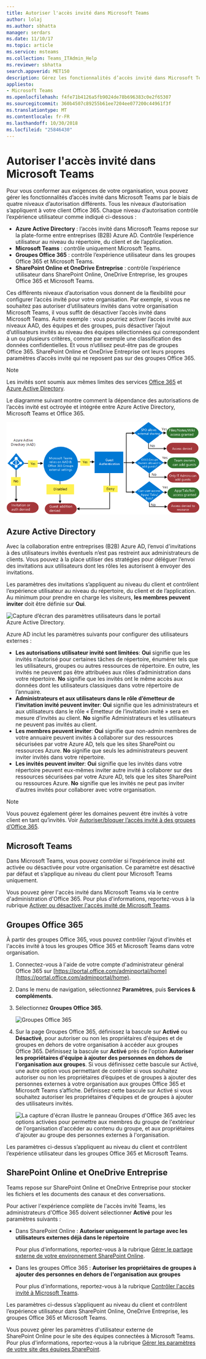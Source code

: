 ```yaml
---
title: Autoriser l'accès invité dans Microsoft Teams
author: lolaj
ms.author: sbhatta
manager: serdars
ms.date: 11/10/17
ms.topic: article
ms.service: msteams
ms.collection: Teams_ITAdmin_Help
ms.reviewer: sbhatta
search.appverid: MET150
description: Gérez les fonctionnalités d’accès invité dans Microsoft Teams par le biais de quatre niveaux d’autorisation différents.
appliesto:
- Microsoft Teams
ms.openlocfilehash: f4fe71b4126a5fb9024de78b696383c0e2f65307
ms.sourcegitcommit: 360b4507c89255b61ee7204ee077200c44961f3f
ms.translationtype: MT
ms.contentlocale: fr-FR
ms.lasthandoff: 10/30/2018
ms.locfileid: "25846430"
---
```

<a name="authorize-guest-access-in-microsoft-teams"></a>Autoriser l'accès invité dans Microsoft Teams
===========================================

Pour vous conformer aux exigences de votre organisation, vous pouvez gérer les fonctionnalités d’accès invité dans Microsoft Teams par le biais de quatre niveaux d’autorisation différents. Tous les niveaux d’autorisation s’appliquent à votre client Office 365. Chaque niveau d’autorisation contrôle l’expérience utilisateur comme indiqué ci-dessous :
- **Azure Active Directory** : l’accès invité dans Microsoft Teams repose sur la plate-forme entre entreprises (B2B) Azure AD. Contrôle l’expérience utilisateur au niveau du répertoire, du client et de l’application. 
- **Microsoft Teams** : contrôle uniquement Microsoft Teams. 
- **Groupes Office 365** : contrôle l’expérience utilisateur dans les groupes Office 365 et Microsoft Teams.
- **SharePoint Online et OneDrive Entreprise** : contrôle l’expérience utilisateur dans SharePoint Online, OneDrive Entreprise, les groupes Office 365 et Microsoft Teams.

Ces différents niveaux d’autorisation vous donnent de la flexibilité pour configurer l’accès invité pour votre organisation. Par exemple, si vous ne souhaitez pas autoriser d’utilisateurs invités dans votre organisation Microsoft Teams, il vous suffit de désactiver l’accès invité dans Microsoft Teams. Autre exemple : vous pourriez activer l’accès invité aux niveaux AAD, des équipes et des groupes, puis désactiver l’ajout d’utilisateurs invités au niveau des équipes sélectionnées qui correspondent à un ou plusieurs critères, comme par exemple une classification des données confidentielles. Et vous n’utilisez peut-être pas de groupes Office 365. SharePoint Online et OneDrive Entreprise ont leurs propres paramètres d’accès invité qui ne reposent pas sur des groupes Office 365. 

> [!NOTE]
> Les invités sont soumis aux mêmes limites des services [Office 365](https://go.microsoft.com/fwlink/p/?linkid=282347) et [Azure Active Directory](https://go.microsoft.com/fwlink/p/?linkid=853019). 

  Le diagramme suivant montre comment la dépendance des autorisations de l’accès invité est octroyée et intégrée entre Azure Active Directory, Microsoft Teams et Office 365.


![Diagramme des dépendances des autorisations de l’accès invité.](media/teams_dependencies_image1.png)


## <a name="azure-active-directory"></a>Azure Active Directory

Avec la collaboration entre entreprises (B2B) Azure AD, l’envoi d'invitations à des utilisateurs invités éventuels n’est pas restreint aux administrateurs de clients. Vous pouvez à la place utiliser des stratégies pour déléguer l’envoi des invitations aux utilisateurs dont les rôles les autorisent à envoyer des invitations.

Les paramètres des invitations s’appliquent au niveau du client et contrôlent l’expérience utilisateur au niveau du répertoire, du client et de l’application. Au minimum pour prendre en charge les visiteurs, **les membres peuvent inviter** doit être définie sur **Oui**.


![Capture d’écran des paramètres utilisateurs dans le portail Azure Active Directory.](media/teams_dependencies_image2.png)

Azure AD inclut les paramètres suivants pour configurer des utilisateurs externes :
- **Les autorisations utilisateur invité sont limitées**: **Oui** signifie que les invités n’autorisé pour certaines tâches de répertoire, énumérer tels que les utilisateurs, groupes ou autres ressources de répertoire. En outre, les invités ne peuvent pas être attribuées aux rôles d’administration dans votre répertoire. **No** signifie que les invités ont le même accès aux données dont les utilisateurs classiques dans votre répertoire de l’annuaire.
- **Administrateurs et aux utilisateurs dans le rôle d’émetteur de l’invitation invité peuvent inviter**: **Oui** signifie que les administrateurs et aux utilisateurs dans le rôle « Émetteur de l’invitation invité » sera en mesure d’invités au client. **No** signifie Administrateurs et les utilisateurs ne peuvent pas invités au client.
- **Les membres peuvent inviter**: **Oui** signifie que non-admin membres de votre annuaire peuvent invités à collaborer sur des ressources sécurisées par votre Azure AD, tels que les sites SharePoint ou ressources Azure. **No** signifie que seuls les administrateurs peuvent inviter invités dans votre répertoire.
- **Les invités peuvent inviter**: **Oui** signifie que les invités dans votre répertoire peuvent eux-mêmes inviter autre invité à collaborer sur des ressources sécurisées par votre Azure AD, tels que les sites SharePoint ou ressources Azure. **No** signifie que les invités ne peut pas inviter d’autres invités pour collaborer avec votre organisation.
 


> [!NOTE]
> Vous pouvez également gérer les domaines peuvent être invités à votre client en tant qu’invités. Voir [Autoriser/bloquer l’accès invité à des groupes d’Office 365](https://docs.microsoft.com/exchange/recipients-in-exchange-online/manage-group-access-to-office-365-groups). 

## <a name="microsoft-teams"></a>Microsoft Teams
Dans Microsoft Teams, vous pouvez contrôler si l’expérience invité est activée ou désactivée pour votre organisation. Ce paramètre est désactivé par défaut et s’applique au niveau du client pour Microsoft Teams uniquement.



Vous pouvez gérer l'accès invité dans Microsoft Teams via le centre d'administration d'Office 365. Pour plus d'informations, reportez-vous à la rubrique [Activer ou désactiver l'accès invité de Microsoft Teams](set-up-guests.md). 


## <a name="office-365-groups"></a>Groupes Office 365

À partir des groupes Office 365, vous pouvez contrôler l’ajout d’invités et l'accès invité à tous les groupes Office 365 et Microsoft Teams dans votre organisation.

1. Connectez-vous à l'aide de votre compte d'administrateur général Office 365 sur [https://portal.office.com/adminportal/home](https://portal.office.com/adminportal/home).
    
  
2. Dans le menu de navigation, sélectionnez **Paramètres**, puis **Services &amp; compléments**.
    
  
3. Sélectionnez **Groupes Office 365**.
    
     ![Groupes Office 365](media/e25a7920-254c-4da3-bc5f-a8c7f6b61423.png)
  

  

  
4. Sur la page Groupes Office 365, définissez la bascule sur **Activé** ou **Désactivé**, pour autoriser ou non les propriétaires d'équipes et de groupes en dehors de votre organisation à accéder aux groupes Office 365. Définissez la bascule sur **Activé** près de l'option **Autoriser les propriétaires d'équipe à ajouter des personnes en dehors de l'organisation aux groupes**. Si vous définissez cette bascule sur Activé, une autre option vous permettant de contrôler si vous souhaitez autoriser ou non les propriétaires d’équipes et de groupes à ajouter des personnes externes à votre organisation aux groupes Office 365 et Microsoft Teams s’affiche. Définissez cette bascule sur Activé si vous souhaitez autoriser les propriétaires d'équipes et de groupes à ajouter des utilisateurs invités. 
 
   ![La capture d'écran illustre le panneau Groupes d'Office 365 avec les options activées pour permettre aux membres du groupe de l'extérieur de l'organisation d'accéder au contenu du groupe, et aux propriétaires d'ajouter au groupe des personnes externes à l'organisation.](media/eee77abd-4425-4585-91a8-5541c17ee7b2.png)




Les paramètres ci-dessus s’appliquent au niveau du client et contrôlent l’expérience utilisateur dans les groupes Office 365 et Microsoft Teams.


## <a name="sharepoint-online-and-onedrive-for-business"></a>SharePoint Online et OneDrive Entreprise

Teams repose sur SharePoint Online et OneDrive Entreprise pour stocker les fichiers et les documents des canaux et des conversations.  
  
    
    
Pour activer l'expérience complète de l'accès invité Teams, les administrateurs d'Office 365 doivent sélectionner **Activé** pour les paramètres suivants :
  
    
    

- Dans SharePoint Online : **Autoriser uniquement le partage avec les utilisateurs externes déjà dans le répertoire**
    
    Pour plus d'informations, reportez-vous à la rubrique [Gérer le partage externe de votre environnement SharePoint Online](https://docs.microsoft.com/sharepoint/external-sharing-overview).
    
  
- Dans les groupes Office 365 : **Autoriser les propriétaires de groupes à ajouter des personnes en dehors de l'organisation aux groupes**
    
    Pour plus d'informations, reportez-vous à la rubrique [Contrôler l'accès invité à Microsoft Teams](#controlguest).
  

Les paramètres ci-dessus s’appliquent au niveau du client et contrôlent l’expérience utilisateur dans SharePoint Online, OneDrive Entreprise, les groupes Office 365 et Microsoft Teams.


Vous pouvez gérer les paramètres d'utilisateur externe de SharePoint Online pour le site des équipes connectées à Microsoft Teams. Pour plus d'informations, reportez-vous à la rubrique [Gérer les paramètres de votre site des équipes SharePoint](https://support.office.com/article/Manage-your-SharePoint-team-site-settings-8376034d-d0c7-446e-9178-6ab51c58df42).
